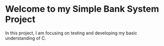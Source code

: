 # Welcome to my Simple Bank System Project

In this project, I am focusing on testing and developing my basic understanding of C. 
